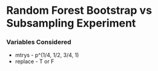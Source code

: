 # Random Forest Bootstrap vs Subsampling Experiment

### Variables Considered
  * mtrys - p^(1/4, 1/2, 3/4, 1)
  * replace - T or F